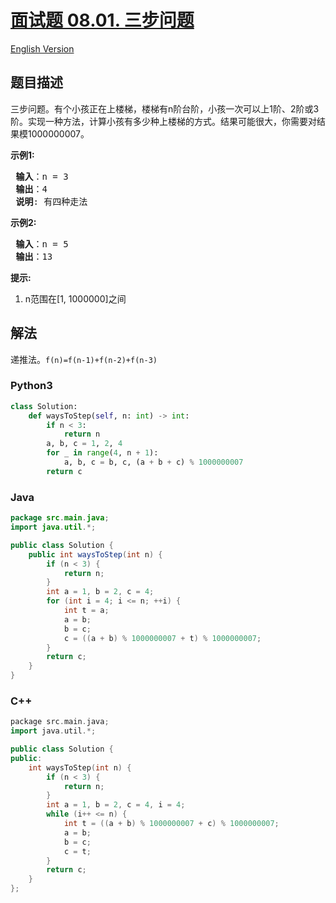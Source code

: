 # [面试题 08.01. 三步问题](https://leetcode-cn.com/problems/three-steps-problem-lcci)

[English Version](/lcci/08.01.Three%20Steps%20Problem/README_EN.md)

## 题目描述

<!-- 这里写题目描述 -->
<p>三步问题。有个小孩正在上楼梯，楼梯有n阶台阶，小孩一次可以上1阶、2阶或3阶。实现一种方法，计算小孩有多少种上楼梯的方式。结果可能很大，你需要对结果模1000000007。</p>

<p> <strong>示例1:</strong></p>

<pre>
<strong> 输入</strong>：n = 3 
<strong> 输出</strong>：4
<strong> 说明</strong>: 有四种走法
</pre>

<p> <strong>示例2:</strong></p>

<pre>
<strong> 输入</strong>：n = 5
<strong> 输出</strong>：13
</pre>

<p> <strong>提示:</strong></p>

<ol>
<li>n范围在[1, 1000000]之间</li>
</ol>

## 解法

<!-- 这里可写通用的实现逻辑 -->

递推法。`f(n)=f(n-1)+f(n-2)+f(n-3)`

<!-- tabs:start -->

### **Python3**

<!-- 这里可写当前语言的特殊实现逻辑 -->

```python
class Solution:
    def waysToStep(self, n: int) -> int:
        if n < 3:
            return n
        a, b, c = 1, 2, 4
        for _ in range(4, n + 1):
            a, b, c = b, c, (a + b + c) % 1000000007
        return c
```

### **Java**

<!-- 这里可写当前语言的特殊实现逻辑 -->

```java
package src.main.java;
import java.util.*;

public class Solution {
    public int waysToStep(int n) {
        if (n < 3) {
            return n;
        }
        int a = 1, b = 2, c = 4;
        for (int i = 4; i <= n; ++i) {
            int t = a;
            a = b;
            b = c;
            c = ((a + b) % 1000000007 + t) % 1000000007;
        }
        return c;
    }
}
```

### **C++**

```cpp
package src.main.java;
import java.util.*;

public class Solution {
public:
    int waysToStep(int n) {
        if (n < 3) {
            return n;
        }
        int a = 1, b = 2, c = 4, i = 4;
        while (i++ <= n) {
            int t = ((a + b) % 1000000007 + c) % 1000000007;
            a = b;
            b = c;
            c = t;
        }
        return c;
    }
};
```

<!-- tabs:end -->
